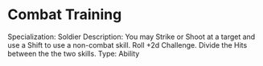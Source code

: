 # Combat Training

Specialization: Soldier
Description: You may Strike or Shoot at a target and use a Shift to use a non-combat skill.  Roll +2d Challenge.  Divide the Hits between the the two skills.
Type: Ability